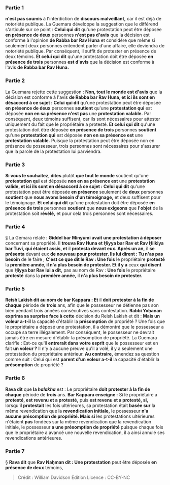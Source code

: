 
### Partie 1
<b>n'est pas soumis</b> à l'interdiction de <b>discours malveillant,</b> car il est déjà de notoriété publique. La Guemara développe la suggestion que le différend s'articule sur ce point : <b>Celui qui dit</b> qu'une protestation peut être déposée <b>en présence de deux</b> personnes <b>n'est pas d'avis</b> que la décision est conforme à l'opinion <b>de Rabba bar Rav Huna</b> et considère que même si seulement deux personnes entendent parler d'une affaire, elle deviendra de notoriété publique. Par conséquent, il suffit de protester en présence de deux témoins. <b>Et celui qui dit</b> qu'une protestation doit être déposée <b>en présence de trois</b> personnes <b>est d'avis</b> que la décision est conforme à l'avis <b>de Rabba bar Rav Huna.</b>

### Partie 2
La Guemara rejette cette suggestion : <b>Non, tout le monde est d'avis</b> que la décision est conforme à l'avis <b>de Rabba bar Rav Huna, et ici ils sont en désaccord à ce sujet : Celui qui dit</b> qu'une protestation peut être déposée <b>en présence de deux</b> personnes <b>soutient</b> qu'une <b>protestation qui</b> est déposée <b>non en sa présence n'est pas</b> une <b>protestation valable.</b> Par conséquent, deux témoins suffisent, car ils sont nécessaires pour attester uniquement du fait que le propriétaire a protesté. <b>Et celui qui dit</b> qu'une protestation doit être déposée <b>en présence de trois</b> personnes <b>soutient</b> qu'une <b>protestation qui</b> est déposée <b>non en sa présence est</b> une <b>protestation valable.</b> Puisque la protestation peut être déposée non en présence du possesseur, trois personnes sont nécessaires pour s'assurer que la parole de la protestation lui parviendra.

### Partie 3
<b>Si vous le souhaitez, dites</b> plutôt <b>que tout le monde</b> soutient qu'une <b>protestation qui</b> est déposée <b>non en sa présence est</b> une <b>protestation valide, et ici ils sont en désaccord à ce sujet : Celui qui dit</b> qu'une protestation peut être déposée <b>en présence</b> seulement de <b>deux</b> personnes <b>soutient</b> que <b>nous avons besoin d'un témoignage,</b> et deux suffisent pour le témoignage. <b>Et celui qui dit</b> qu'une protestation doit être déposée <b>en présence de trois</b> personnes <b>soutient</b> que <b>nous exigeons</b> que <b>l'objet</b> de la protestation soit <b>révélé,</b> et pour cela trois personnes sont nécessaires.

### Partie 4
§ La Gemara relate : <b>Giddel bar Minyumi avait une protestation à déposer</b> concernant sa propriété. Il <b>trouva Rav Huna et Ḥiyya bar Rav et Rav Ḥilkiya bar Tuvi, qui étaient assis, et</b> il <b>protesta devant eux. Après un an,</b> il <b>se présenta</b> devant eux <b>de nouveau pour protester. Ils lui dirent : Tu n'as pas besoin</b> de le faire ; <b>C'est ce que dit le Rav : Une fois</b> le propriétaire <b>protesté</b> la <b>première année, il n'a plus besoin de protester. Et il y a</b> ceux <b>qui disent</b> que <b>Ḥiyya bar Rav lui a dit,</b> pas au nom de Rav : <b>Une fois</b> le propriétaire <b>protesté</b> dans la <b>première année,</b> il <b>n'a plus besoin de protester.</b>

### Partie 5
<b>Reish Lakish dit au nom de bar Kappara : Et</b> il <b>doit protester à la fin de chaque</b> période de <b>trois</b> ans, afin que le possesseur ne détienne pas son bien pendant trois années consécutives sans contestation. <b>Rabbi Yoḥanan exprima sa surprise face à cette</b> décision du Reish Lakish et dit : <b>Mais un voleur a-t-il</b> la capacité d'établir la <b>présomption</b> de propriété ? Une fois que le propriétaire a déposé une protestation, il a démontré que le possesseur a occupé sa terre illégalement. Par conséquent, le possesseur ne devrait jamais être en mesure d'établir la présomption de propriété. La Guemara clarifie : Est-ce qu'il <b>entrerait dans votre esprit</b> que le possesseur est en fait <b>un voleur ?</b> Il n'y a aucune preuve qu'il a volé, il y a seulement une protestation du propriétaire antérieur. <b>Au contraire,</b> émendez sa question comme suit : Celui qui est <b>parent d'un voleur a-t-il</b> la capacité d'établir la <b>présomption</b> de propriété ?

### Partie 6
<b>Rava dit</b> que <b>la <i>halakha</i></b> est : Le propriétaire <b>doit protester à la fin de chaque</b> période de <b>trois</b> ans. <b>Bar Kappara enseigne :</b> Si le propriétaire a <b>protesté, est revenu et a protesté,</b> puis <b>est revenu et a protesté, si,</b> lorsqu'il <b>protestait</b> les fois ultérieures, sa protestation était <b>basée sur</b> la même revendication que la <b>revendication initiale,</b> le possesseur <b>n'a aucune présomption de propriété. Mais si</b> les protestations ultérieures n'étaient <b>pas</b> fondées sur la même revendication que la revendication initiale, le possesseur <b>a une présomption de propriété</b> puisque chaque fois que le propriétaire a avancé une nouvelle revendication, il a ainsi annulé ses revendications antérieures.

### Partie 7
§ <b>Rava dit</b> que <b>Rav Naḥman dit : Une protestation</b> peut être déposée <b>en présence de deux</b> témoins,

>Crédit : William Davidson Edition
>Licence : CC-BY-NC